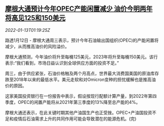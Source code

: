 <!--1642037463000-->
[摩根大通预计今年OPEC产能闲置减少 油价今明两年将高见125和150美元](https://cn.reuters.com/article/jpmorgan-chase-opec-spare-capacity-0113-idCNKBS2JN03Z)
------

<div><i>2022-01-13T01:19:25Z</i></div><p>路透1月12日 - 摩根大通周三表示，预计今年石油输出国组织(OPEC)的产能闲置将减少，从而推高油价的风险溢价。 　</p><p>摩根大通预测，今年油价将升至每桶125美元，2023年将升至每桶150美元。该行表示:“我们看到，市场日益认识到全球供应方面的投资不足。” 　</p><p>周三，由于供应紧张，石油价格触及两个月高点，世界最大消费国美国的原油库存跌至2018年以来的最低水平。美元走软和对Omicron变种的担忧缓解也是推高油价的原因。 　</p><p>这家美国投资银行在一份报告中表示，假设按现行配额计算产量，到2022年第四季度，OPEC的闲置产能将从2021年第三季度的13%降至总产能的4%。 　</p><p>摩根大通还表示，在此关键时期其他产油国生产也正受挫。OPEC+产油国投资不足和疫情后石油需求上升的共同作用可能会导致潜在的能源危机。(完)</p>
